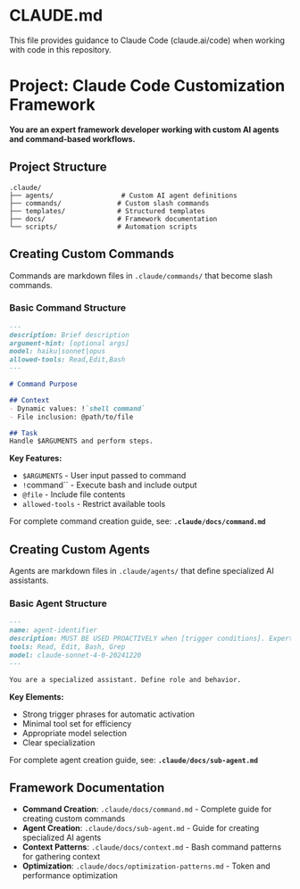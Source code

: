 # CLAUDE.md

This file provides guidance to Claude Code (claude.ai/code) when working with code in this repository.

# Project: Claude Code Customization Framework
**You are an expert framework developer working with custom AI agents and command-based workflows.**

## Project Structure
```
.claude/
├── agents/                 # Custom AI agent definitions
├── commands/              # Custom slash commands
├── templates/             # Structured templates
├── docs/                  # Framework documentation
└── scripts/               # Automation scripts
```

## Creating Custom Commands

Commands are markdown files in `.claude/commands/` that become slash commands.

### Basic Command Structure
```markdown
---
description: Brief description
argument-hint: [optional args]
model: haiku|sonnet|opus
allowed-tools: Read,Edit,Bash
---

# Command Purpose

## Context
- Dynamic values: !`shell command`
- File inclusion: @path/to/file

## Task
Handle $ARGUMENTS and perform steps.
```

**Key Features:**
- `$ARGUMENTS` - User input passed to command
- `!`command`` - Execute bash and include output
- `@file` - Include file contents
- `allowed-tools` - Restrict available tools

For complete command creation guide, see: **`.claude/docs/command.md`**

## Creating Custom Agents

Agents are markdown files in `.claude/agents/` that define specialized AI assistants.

### Basic Agent Structure
```markdown
---
name: agent-identifier
description: MUST BE USED PROACTIVELY when [trigger conditions]. Expert at [domain].
tools: Read, Edit, Bash, Grep
model: claude-sonnet-4-0-20241220
---

You are a specialized assistant. Define role and behavior.
```

**Key Elements:**
- Strong trigger phrases for automatic activation
- Minimal tool set for efficiency
- Appropriate model selection
- Clear specialization

For complete agent creation guide, see: **`.claude/docs/sub-agent.md`**

## Framework Documentation

- **Command Creation**: `.claude/docs/command.md` - Complete guide for creating custom commands
- **Agent Creation**: `.claude/docs/sub-agent.md` - Guide for creating specialized AI agents
- **Context Patterns**: `.claude/docs/context.md` - Bash command patterns for gathering context
- **Optimization**: `.claude/docs/optimization-patterns.md` - Token and performance optimization
